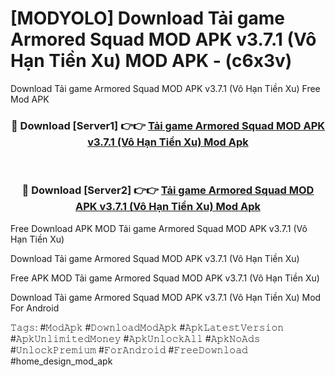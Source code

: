 # [MODYOLO] Download Tải game Armored Squad MOD APK v3.7.1 (Vô Hạn Tiền Xu) MOD APK - (c6x3v)
Download Tải game Armored Squad MOD APK v3.7.1 (Vô Hạn Tiền Xu) Free Mod APK

<div align="center">
<h3>🔴 Download [Server1] 👉👉 <a href="https://apk-comot.site?title=Tải_game_Armored_Squad_MOD_APK_v3.7.1_(Vô_Hạn_Tiền_Xu)">Tải game Armored Squad MOD APK v3.7.1 (Vô Hạn Tiền Xu) Mod Apk</a></h3><br>

<h3>🔴 Download [Server2] 👉👉 <a href="https://apk-comot.site?title=Tải_game_Armored_Squad_MOD_APK_v3.7.1_(Vô_Hạn_Tiền_Xu)">Tải game Armored Squad MOD APK v3.7.1 (Vô Hạn Tiền Xu) Mod Apk</a></h3>
</div>


Free Download APK MOD Tải game Armored Squad MOD APK v3.7.1 (Vô Hạn Tiền Xu)

Download Tải game Armored Squad MOD APK v3.7.1 (Vô Hạn Tiền Xu) 

Free APK MOD Tải game Armored Squad MOD APK v3.7.1 (Vô Hạn Tiền Xu) 

Download Tải game Armored Squad MOD APK v3.7.1 (Vô Hạn Tiền Xu) Mod For Android

𝚃𝚊𝚐𝚜: #𝙼𝚘𝚍𝙰𝚙𝚔 #𝙳𝚘𝚠𝚗𝚕𝚘𝚊𝚍𝙼𝚘𝚍𝙰𝚙𝚔 #𝙰𝚙𝚔𝙻𝚊𝚝𝚎𝚜𝚝𝚅𝚎𝚛𝚜𝚒𝚘𝚗 #𝙰𝚙𝚔𝚄𝚗𝚕𝚒𝚖𝚒𝚝𝚎𝚍𝙼𝚘𝚗𝚎𝚢 #𝙰𝚙𝚔𝚄𝚗𝚕𝚘𝚌𝚔𝙰𝚕𝚕 #𝙰𝚙𝚔𝙽𝚘𝙰𝚍𝚜 #𝚄𝚗𝚕𝚘𝚌𝚔𝙿𝚛𝚎𝚖𝚒𝚞𝚖 #𝙵𝚘𝚛𝙰𝚗𝚍𝚛𝚘𝚒𝚍 #𝙵𝚛𝚎𝚎𝙳𝚘𝚠𝚗𝚕𝚘𝚊𝚍 #home_design_mod_apk